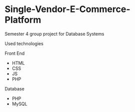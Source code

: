 # Single-Vendor-E-Commerce-Platform
Semester 4 group project for Database Systems

Used technologies

Front End
- HTML
- CSS
- JS
- PHP

Database 
- PHP
- MySQL